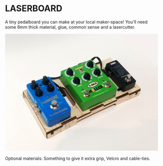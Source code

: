 # LASERBOARD
A tiny pedalboard you can make at your local maker-space! You'll need some 6mm thick material, glue, common sense and a lasercutter.

<img src="Photos/LB4.jpg">

Optional materials: Something to give it extra grip, Velcro and cable-ties.
